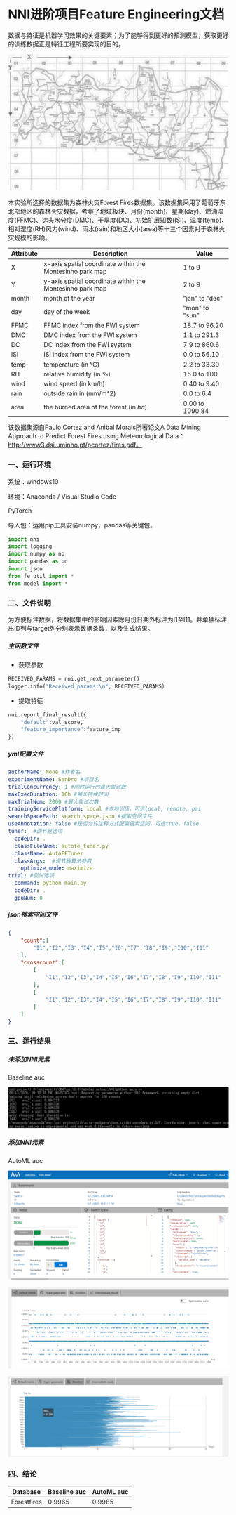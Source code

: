 # NNI进阶项目Feature Engineering文档

[^Team18]: 吸喵小分队

数据与特征是机器学习效果的关键要素；为了能够得到更好的预测模型，获取更好的训练数据正是特征工程所要实现的目的。

![](.\img\1.png)

[^图1]: 蒙特辛霍自然公园地图

本实验所选择的数据集为森林火灾Forest Fires数据集。该数据集采用了葡萄牙东北部地区的森林火灾数据，考察了地域板块、月份(month)、星期(day)、燃油湿度(FFMC)、达夫水分度(DMC)、干旱度(DC)、初始扩展知数(ISI)、温度(temp)、相对湿度(RH)风力(wind)、雨水(rain)和地区大小(area)等十三个因素对于森林火灾规模的影响。

| Attribute | Description                                              | Value           |
| --------- | -------------------------------------------------------- | --------------- |
| X         | x-axis spatial coordinate within the Montesinho park map | 1 to 9          |
| Y         | y-axis spatial coordinate within the Montesinho park map | 2 to 9          |
| month     | month of the year                                        | "jan" to "dec"  |
| day       | day of the week                                          | "mon" to "sun"  |
| FFMC      | FFMC index from the FWI system                           | 18.7 to 96.20   |
| DMC       | DMC index from the FWI system                            | 1.1 to 291.3    |
| DC        | DC index from the FWI system                             | 7.9 to 860.6    |
| ISI       | ISI index from the FWI system                            | 0.0 to 56.10    |
| temp      | temperature (in ℃)                                       | 2.2 to 33.30    |
| RH        | relative humidity (in %)                                 | 15.0 to 100     |
| wind      | wind speed (in km/h)                                     | 0.40 to 9.40    |
| rain      | outside rain in (mm/m^2)                                 | 0.0 to 6.4      |
| area      | the burned area of the forest (in *ha*)                  | 0.00 to 1090.84 |

[^表1]: 数据集参数表

该数据集源自Paulo Cortez and Anibal Morais所著论文A Data Mining Approach to Predict Forest Fires using Meteorological Data：http://www3.dsi.uminho.pt/pcortez/fires.pdf。

### 一、运行环境

系统：windows10

环境：Anaconda / Visual Studio Code

 PyTorch

导入包：运用pip工具安装numpy，pandas等关键包。

```python
import nni
import logging
import numpy as np
import pandas as pd
import json
from fe_util import *
from model import *
```

### 二、文件说明

为方便标注数据，将数据集中的影响因素除月份日期外标注为l1至l11。并单独标注出ID列与target列分别表示数据条数，以及生成结果。

##### 主函数文件

- 获取参数

```python
RECEIVED_PARAMS = nni.get_next_parameter()
logger.info("Received params:\n", RECEIVED_PARAMS)
```

- 提取特征

```python
nni.report_final_result({
    "default":val_score, 
    "feature_importance":feature_imp
})
```

##### yml配置文件

```yml
authorName: None #作者名
experimentName: SanDro #项目名
trialConcurrency: 1 #同时运行的最大尝试数
maxExecDuration: 10h #最长持续时间
maxTrialNum: 2000 #最大尝试次数
trainingServicePlatform: local #本地训练，可选local, remote, pai
searchSpacePath: search_space.json #搜索空间文件
useAnnotation: false #是否允许注释方式配置搜索空间，可选true，false
tuner:  #调节器选项
  codeDir: . 
  classFileName: autofe_tuner.py
  className: AutoFETuner
  classArgs:  #调节器算法参数
    optimize_mode: maximize
trial: #尝试选项
  command: python main.py
  codeDir: .
  gpuNum: 0
```

##### json搜索空间文件

```json
{
    "count":[
        "I1","I2","I3","I4","I5","I6","I7","I8","I9","I10","I11"
    ],
    "crosscount":[
        [
            "I1","I2","I3","I4","I5","I6","I7","I8","I9","I10","I11"
        ],
        [
            "I1","I2","I3","I4","I5","I6","I7","I8","I9","I10","I11"
        ]
    ]
}
```

### 三、运行结果

##### 未添加NNI元素

Baseline auc

![](.\img\2.png)

##### 添加NNI元素

AutoML auc

![](.\img\3.png)

![](.\img\4.png)

![](.\img\5.png)

### 四、结论

| Database    | Baseline auc | AutoML auc |
| ----------- | ------------ | ---------- |
| Forestfires | 0.9965       | 0.9985     |


